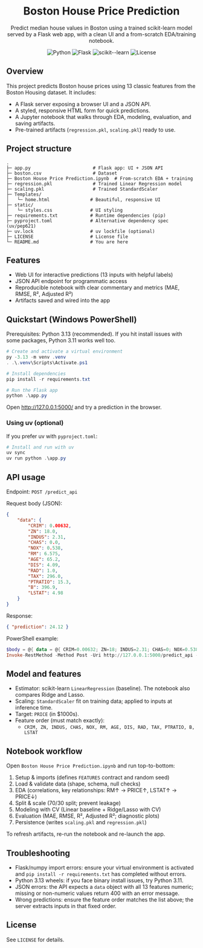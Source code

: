 <div align="center">

# Boston House Price Prediction

Predict median house values in Boston using a trained scikit-learn model served by a Flask web app, with a clean UI and a from-scratch EDA/training notebook.

![Python](https://img.shields.io/badge/Python-3.13%2B-blue)
![Flask](https://img.shields.io/badge/Flask-3.x-lightgrey)
![scikit--learn](https://img.shields.io/badge/scikit--learn-1.x-orange)
![License](https://img.shields.io/badge/License-Open-brightgreen)

</div>

## Overview

This project predicts Boston house prices using 13 classic features from the Boston Housing dataset. It includes:

- A Flask server exposing a browser UI and a JSON API.
- A styled, responsive HTML form for quick predictions.
- A Jupyter notebook that walks through EDA, modeling, evaluation, and saving artifacts.
- Pre-trained artifacts (`regression.pkl`, `scaling.pkl`) ready to use.

## Project structure

```
.
├─ app.py                       # Flask app: UI + JSON API
├─ boston.csv                   # Dataset
├─ Boston House Price Prediction.ipynb  # From-scratch EDA + training
├─ regression.pkl               # Trained Linear Regression model
├─ scaling.pkl                  # Trained StandardScaler
├─ Templates/
│   └─ home.html               # Beautiful, responsive UI
├─ static/
│   └─ styles.css              # UI styling
├─ requirements.txt            # Runtime dependencies (pip)
├─ pyproject.toml              # Alternative dependency spec (uv/pep621)
├─ uv.lock                     # uv lockfile (optional)
├─ LICENSE                     # License file
└─ README.md                   # You are here
```

## Features

- Web UI for interactive predictions (13 inputs with helpful labels)
- JSON API endpoint for programmatic access
- Reproducible notebook with clear commentary and metrics (MAE, RMSE, R², Adjusted R²)
- Artifacts saved and wired into the app

## Quickstart (Windows PowerShell)

Prerequisites: Python 3.13 (recommended). If you hit install issues with some packages, Python 3.11 works well too.

```powershell
# Create and activate a virtual environment
py -3.13 -m venv .venv
. .\.venv\Scripts\Activate.ps1

# Install dependencies
pip install -r requirements.txt

# Run the Flask app
python .\app.py
```

Open http://127.0.0.1:5000/ and try a prediction in the browser.

### Using uv (optional)

If you prefer uv with `pyproject.toml`:

```powershell
# Install and run with uv
uv sync
uv run python .\app.py
```

## API usage

Endpoint: `POST /predict_api`

Request body (JSON):

```json
{
	"data": {
		"CRIM": 0.00632,
		"ZN": 18.0,
		"INDUS": 2.31,
		"CHAS": 0.0,
		"NOX": 0.538,
		"RM": 6.575,
		"AGE": 65.2,
		"DIS": 4.09,
		"RAD": 1.0,
		"TAX": 296.0,
		"PTRATIO": 15.3,
		"B": 396.9,
		"LSTAT": 4.98
	}
}
```

Response:

```json
{ "prediction": 24.12 }
```

PowerShell example:

```powershell
$body = @{ data = @{ CRIM=0.00632; ZN=18; INDUS=2.31; CHAS=0; NOX=0.538; RM=6.575; AGE=65.2; DIS=4.09; RAD=1; TAX=296; PTRATIO=15.3; B=396.9; LSTAT=4.98 } } | ConvertTo-Json -Depth 5
Invoke-RestMethod -Method Post -Uri http://127.0.0.1:5000/predict_api -Body $body -ContentType "application/json"
```

## Model and features

- Estimator: scikit-learn `LinearRegression` (baseline). The notebook also compares Ridge and Lasso.
- Scaling: `StandardScaler` fit on training data; applied to inputs at inference time.
- Target: `PRICE` (in $1000s).
- Feature order (must match exactly):
	- `CRIM, ZN, INDUS, CHAS, NOX, RM, AGE, DIS, RAD, TAX, PTRATIO, B, LSTAT`

## Notebook workflow

Open `Boston House Price Prediction.ipynb` and run top-to-bottom:

1. Setup & imports (defines `FEATURES` contract and random seed)
2. Load & validate data (shape, schema, null checks)
3. EDA (correlations, key relationships: RM↑ → PRICE↑, LSTAT↑ → PRICE↓)
4. Split & scale (70/30 split; prevent leakage)
5. Modeling with CV (Linear baseline + Ridge/Lasso with CV)
6. Evaluation (MAE, RMSE, R², Adjusted R²; diagnostic plots)
7. Persistence (writes `scaling.pkl` and `regression.pkl`)

To refresh artifacts, re-run the notebook and re-launch the app.

## Troubleshooting

- Flask/numpy import errors: ensure your virtual environment is activated and `pip install -r requirements.txt` has completed without errors.
- Python 3.13 wheels: if you face binary install issues, try Python 3.11.
- JSON errors: the API expects a `data` object with all 13 features numeric; missing or non-numeric values return 400 with an error message.
- Wrong predictions: ensure the feature order matches the list above; the server extracts inputs in that fixed order.

## License

See `LICENSE` for details.

